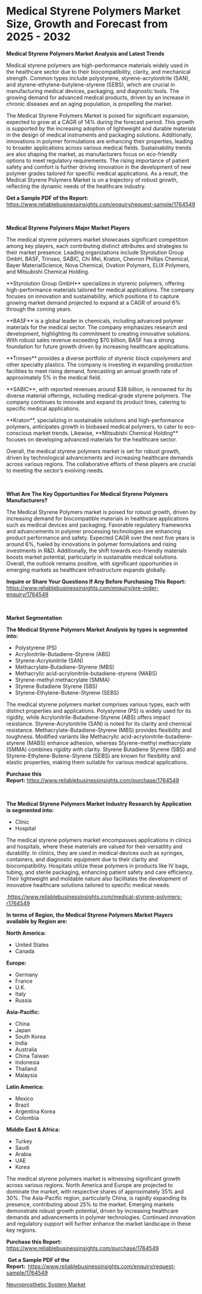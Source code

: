 <p><h1>Medical Styrene Polymers Market Size, Growth and Forecast from 2025 - 2032</h1></p><p><strong>Medical Styrene Polymers Market Analysis and Latest Trends</strong></p>
<p><p>Medical styrene polymers are high-performance materials widely used in the healthcare sector due to their biocompatibility, clarity, and mechanical strength. Common types include polystyrene, styrene-acrylonitrile (SAN), and styrene-ethylene-butylene-styrene (SEBS), which are crucial in manufacturing medical devices, packaging, and diagnostic tools. The growing demand for advanced medical products, driven by an increase in chronic diseases and an aging population, is propelling the market.</p><p>The Medical Styrene Polymers Market is poised for significant expansion, expected to grow at a CAGR of 14% during the forecast period. This growth is supported by the increasing adoption of lightweight and durable materials in the design of medical instruments and packaging solutions. Additionally, innovations in polymer formulations are enhancing their properties, leading to broader applications across various medical fields. Sustainability trends are also shaping the market, as manufacturers focus on eco-friendly options to meet regulatory requirements. The rising importance of patient safety and comfort is further driving innovation in the development of new polymer grades tailored for specific medical applications. As a result, the Medical Styrene Polymers Market is on a trajectory of robust growth, reflecting the dynamic needs of the healthcare industry.</p></p>
<p><strong>Get a Sample PDF of the Report:&nbsp;</strong> <a href="https://www.reliablebusinessinsights.com/enquiry/request-sample/1764549?utm_campaign=3266&utm_medium=2&utm_source=Github&utm_content=ia&utm_term=04032025&utm_id=medical-styrene-polymers">https://www.reliablebusinessinsights.com/enquiry/request-sample/1764549</a></p>
<p>&nbsp;</p>
<p><strong>Medical Styrene Polymers Major Market Players</strong></p>
<p><p>The medical styrene polymers market showcases significant competition among key players, each contributing distinct attributes and strategies to their market presence. Leading organizations include Styrolution Group GmbH, BASF, Trinseo, SABIC, Chi Mei, Kraton, Chevron Phillips Chemical, Bayer MaterialScience, Nova Chemical, Ovation Polymers, ELIX Polymers, and Mitsubishi Chemical Holding.</p><p>**Styrolution Group GmbH** specializes in styrenic polymers, offering high-performance materials tailored for medical applications. The company focuses on innovation and sustainability, which positions it to capture growing market demand projected to expand at a CAGR of around 6% through the coming years.</p><p>**BASF** is a global leader in chemicals, including advanced polymer materials for the medical sector. The company emphasizes research and development, highlighting its commitment to creating innovative solutions. With robust sales revenue exceeding $70 billion, BASF has a strong foundation for future growth driven by increasing healthcare applications.</p><p>**Trinseo** provides a diverse portfolio of styrenic block copolymers and other specialty plastics. The company is investing in expanding production facilities to meet rising demand, forecasting an annual growth rate of approximately 5% in the medical field.</p><p>**SABIC**, with reported revenues around $38 billion, is renowned for its diverse material offerings, including medical-grade styrene polymers. The company continues to innovate and expand its product lines, catering to specific medical applications.</p><p>**Kraton**, specializing in sustainable solutions and high-performance polymers, anticipates growth in biobased medical polymers, to cater to eco-conscious market trends. Likewise, **Mitsubishi Chemical Holding** focuses on developing advanced materials for the healthcare sector.</p><p>Overall, the medical styrene polymers market is set for robust growth, driven by technological advancements and increasing healthcare demands across various regions. The collaborative efforts of these players are crucial to meeting the sector’s evolving needs.</p></p>
<p>&nbsp;</p>
<p><strong>What Are The Key Opportunities For Medical Styrene Polymers Manufacturers?</strong></p>
<p><p>The Medical Styrene Polymers market is poised for robust growth, driven by increasing demand for biocompatible materials in healthcare applications such as medical devices and packaging. Favorable regulatory frameworks and advancements in polymer processing technologies are enhancing product performance and safety. Expected CAGR over the next five years is around 6%, fueled by innovations in polymer formulations and rising investments in R&D. Additionally, the shift towards eco-friendly materials boosts market potential, particularly in sustainable medical solutions. Overall, the outlook remains positive, with significant opportunities in emerging markets as healthcare infrastructure expands globally.</p></p>
<p><strong>Inquire or Share Your Questions If Any Before Purchasing This Report:</strong> <a href="https://www.reliablebusinessinsights.com/enquiry/pre-order-enquiry/1764549?utm_campaign=3266&utm_medium=2&utm_source=Github&utm_content=ia&utm_term=04032025&utm_id=medical-styrene-polymers">https://www.reliablebusinessinsights.com/enquiry/pre-order-enquiry/1764549</a></p>
<p>&nbsp;</p>
<p><strong>Market Segmentation</strong></p>
<p><strong>The Medical Styrene Polymers Market Analysis by types is segmented into:</strong></p>
<p><ul><li>Polystyrene (PS)</li><li>Acrylonitrile-Butadiene-Styrene (ABS)</li><li>Styrene-Acrylonitrile (SAN)</li><li>Methacrylate-Butadiene-Styrene (MBS)</li><li>Methacrylic acid-acrylonitrile-butadiene-styrene (MABS)</li><li>Styrene-methyl methacrylate (SMMA)</li><li>Styrene Butadiene Styrene (SBS)</li><li>Styrene-Ethylene-Butene-Styrene (SEBS)</li></ul></p>
<p><p>The medical styrene polymers market comprises various types, each with distinct properties and applications. Polystyrene (PS) is widely used for its rigidity, while Acrylonitrile-Butadiene-Styrene (ABS) offers impact resistance. Styrene-Acrylonitrile (SAN) is noted for its clarity and chemical resistance. Methacrylate-Butadiene-Styrene (MBS) provides flexibility and toughness. Modified variants like Methacrylic acid-acrylonitrile-butadiene-styrene (MABS) enhance adhesion, whereas Styrene-methyl methacrylate (SMMA) combines rigidity with clarity. Styrene Butadiene Styrene (SBS) and Styrene-Ethylene-Butene-Styrene (SEBS) are known for flexibility and elastic properties, making them suitable for various medical applications.</p></p>
<p><strong>Purchase this Report:&nbsp;</strong><a href="https://www.reliablebusinessinsights.com/purchase/1764549?utm_campaign=3266&utm_medium=2&utm_source=Github&utm_content=ia&utm_term=04032025&utm_id=medical-styrene-polymers">https://www.reliablebusinessinsights.com/purchase/1764549</a></p>
<p>&nbsp;</p>
<p><strong>The Medical Styrene Polymers Market Industry Research by Application is segmented into:</strong></p>
<p><ul><li>Clinic</li><li>Hospital</li></ul></p>
<p><p>The medical styrene polymers market encompasses applications in clinics and hospitals, where these materials are valued for their versatility and durability. In clinics, they are used in medical devices such as syringes, containers, and diagnostic equipment due to their clarity and biocompatibility. Hospitals utilize these polymers in products like IV bags, tubing, and sterile packaging, enhancing patient safety and care efficiency. Their lightweight and moldable nature also facilitates the development of innovative healthcare solutions tailored to specific medical needs.</p></p>
<p><a href="https://www.reliablebusinessinsights.com/medical-styrene-polymers-r1764549?utm_campaign=3266&utm_medium=2&utm_source=Github&utm_content=ia&utm_term=04032025&utm_id=medical-styrene-polymers">&nbsp;https://www.reliablebusinessinsights.com/medical-styrene-polymers-r1764549</a></p>
<p><strong>In terms of Region, the Medical Styrene Polymers Market Players available by Region are:</strong></p>
<p>
    <p> <strong> North America: </strong>
        <ul>
            <li>United States</li>
            <li>Canada</li>
        </ul>
        </p> 
    <p> <strong> Europe: </strong>
        <ul>
            <li>Germany</li>
            <li>France</li>
            <li>U.K.</li>
            <li>Italy</li>
            <li>Russia</li>
        </ul>
        </p> 
    <p> <strong> Asia-Pacific: </strong>
        <ul>
            <li>China</li>
            <li>Japan</li>
            <li>South Korea</li>
            <li>India</li>
            <li>Australia</li>
            <li>China Taiwan</li>
            <li>Indonesia</li>
            <li>Thailand</li>
            <li>Malaysia</li>
        </ul>
        </p> 
    <p> <strong> Latin America: </strong>
        <ul>
            <li>Mexico</li>
            <li>Brazil</li>
            <li>Argentina Korea</li>
            <li>Colombia</li>
        </ul>
        </p> 
    <p> <strong> Middle East & Africa: </strong>
        <ul>
            <li>Turkey</li>
            <li>Saudi</li>
            <li>Arabia</li>
            <li>UAE</li>
            <li>Korea</li>
        </ul>
    </p>
    </p>
<p><p>The medical styrene polymers market is witnessing significant growth across various regions. North America and Europe are projected to dominate the market, with respective shares of approximately 35% and 30%. The Asia-Pacific region, particularly China, is rapidly expanding its presence, contributing about 25% to the market. Emerging markets demonstrate robust growth potential, driven by increasing healthcare demands and advancements in polymer technologies. Continued innovation and regulatory support will further enhance the market landscape in these key regions.</p></p>
<p><strong>Purchase this Report: </strong><a href="https://www.reliablebusinessinsights.com/purchase/1764549?utm_campaign=3266&utm_medium=2&utm_source=Github&utm_content=ia&utm_term=04032025&utm_id=medical-styrene-polymers">https://www.reliablebusinessinsights.com/purchase/1764549</a></p>
<p>&nbsp;<strong>Get a Sample PDF of the Report:&nbsp;&nbsp;</strong><a href="https://www.reliablebusinessinsights.com/enquiry/request-sample/1764549?utm_campaign=3266&utm_medium=2&utm_source=Github&utm_content=ia&utm_term=04032025&utm_id=medical-styrene-polymers">https://www.reliablebusinessinsights.com/enquiry/request-sample/1764549</a></p>
<p><strong></strong></p>
<p><p><a href="https://github.com/samesdufloiw/Market-Research-Report-List-1/blob/main/neuroprosthetic-system-market.md?utm_campaign=3266&utm_medium=2&utm_source=Github&utm_content=ia&utm_term=04032025&utm_id=medical-styrene-polymers">Neuroprosthetic System Market</a></p></p>